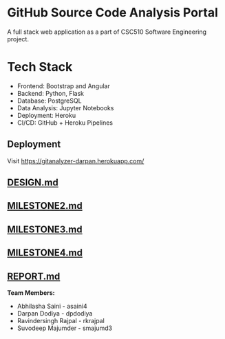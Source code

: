 
# GitHub Source Code Analysis Portal 
A full stack web application as a part of CSC510 Software Engineering project.

# Tech Stack
- Frontend: Bootstrap and Angular
- Backend: Python, Flask
- Database: PostgreSQL
- Data Analysis: Jupyter Notebooks
- Deployment: Heroku
- CI/CD: GitHub + Heroku Pipelines

## Deployment
Visit https://gitanalyzer-darpan.herokuapp.com/
 
## [DESIGN.md](https://github.ncsu.edu/dpdodiya/csc510-project/blob/master/DESIGN.md)

## [MILESTONE2.md](https://github.ncsu.edu/dpdodiya/csc510-project/blob/master/MILESTONE2.md)

## [MILESTONE3.md](https://github.ncsu.edu/dpdodiya/csc510-project/blob/master/MILESTONE3.md)

## [MILESTONE4.md](https://github.ncsu.edu/dpdodiya/csc510-project/blob/master/MILESTONE4.md)

## [REPORT.md](https://github.ncsu.edu/dpdodiya/csc510-project/blob/master/REPORT.md)

**Team Members:**
 - Abhilasha Saini - asaini4
 - Darpan Dodiya - dpdodiya
 - Ravindersingh Rajpal - rkrajpal
 - Suvodeep Majumder - smajumd3
